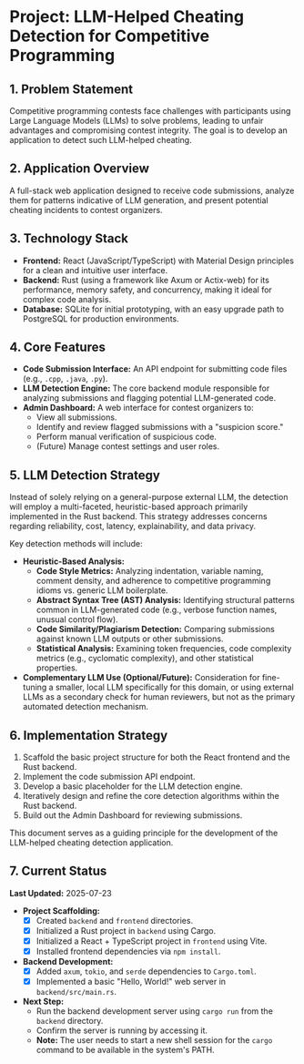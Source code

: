 # Project: LLM-Helped Cheating Detection for Competitive Programming

## 1. Problem Statement
Competitive programming contests face challenges with participants using Large Language Models (LLMs) to solve problems, leading to unfair advantages and compromising contest integrity. The goal is to develop an application to detect such LLM-helped cheating.

## 2. Application Overview
A full-stack web application designed to receive code submissions, analyze them for patterns indicative of LLM generation, and present potential cheating incidents to contest organizers.

## 3. Technology Stack
*   **Frontend:** React (JavaScript/TypeScript) with Material Design principles for a clean and intuitive user interface.
*   **Backend:** Rust (using a framework like Axum or Actix-web) for its performance, memory safety, and concurrency, making it ideal for complex code analysis.
*   **Database:** SQLite for initial prototyping, with an easy upgrade path to PostgreSQL for production environments.

## 4. Core Features
*   **Code Submission Interface:** An API endpoint for submitting code files (e.g., `.cpp`, `.java`, `.py`).
*   **LLM Detection Engine:** The core backend module responsible for analyzing submissions and flagging potential LLM-generated code.
*   **Admin Dashboard:** A web interface for contest organizers to:
    *   View all submissions.
    *   Identify and review flagged submissions with a "suspicion score."
    *   Perform manual verification of suspicious code.
    *   (Future) Manage contest settings and user roles.

## 5. LLM Detection Strategy
Instead of solely relying on a general-purpose external LLM, the detection will employ a multi-faceted, heuristic-based approach primarily implemented in the Rust backend. This strategy addresses concerns regarding reliability, cost, latency, explainability, and data privacy.

Key detection methods will include:
*   **Heuristic-Based Analysis:**
    *   **Code Style Metrics:** Analyzing indentation, variable naming, comment density, and adherence to competitive programming idioms vs. generic LLM boilerplate.
    *   **Abstract Syntax Tree (AST) Analysis:** Identifying structural patterns common in LLM-generated code (e.g., verbose function names, unusual control flow).
    *   **Code Similarity/Plagiarism Detection:** Comparing submissions against known LLM outputs or other submissions.
    *   **Statistical Analysis:** Examining token frequencies, code complexity metrics (e.g., cyclomatic complexity), and other statistical properties.
*   **Complementary LLM Use (Optional/Future):** Consideration for fine-tuning a smaller, local LLM specifically for this domain, or using external LLMs as a secondary check for human reviewers, but not as the primary automated detection mechanism.

## 6. Implementation Strategy
1.  Scaffold the basic project structure for both the React frontend and the Rust backend.
2.  Implement the code submission API endpoint.
3.  Develop a basic placeholder for the LLM detection engine.
4.  Iteratively design and refine the core detection algorithms within the Rust backend.
5.  Build out the Admin Dashboard for reviewing submissions.

This document serves as a guiding principle for the development of the LLM-helped cheating detection application.

## 7. Current Status
**Last Updated:** 2025-07-23

*   **Project Scaffolding:**
    *   [x] Created `backend` and `frontend` directories.
    *   [x] Initialized a Rust project in `backend` using Cargo.
    *   [x] Initialized a React + TypeScript project in `frontend` using Vite.
    *   [x] Installed frontend dependencies via `npm install`.
*   **Backend Development:**
    *   [x] Added `axum`, `tokio`, and `serde` dependencies to `Cargo.toml`.
    *   [x] Implemented a basic "Hello, World!" web server in `backend/src/main.rs`.
*   **Next Step:**
    *   Run the backend development server using `cargo run` from the `backend` directory.
    *   Confirm the server is running by accessing it.
    *   **Note:** The user needs to start a new shell session for the `cargo` command to be available in the system's PATH.